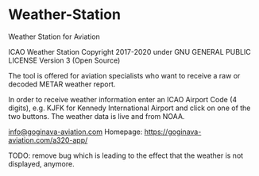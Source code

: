 # Weather-Station

Weather Station for Aviation

ICAO Weather Station
Copyright 2017-2020 under GNU GENERAL PUBLIC LICENSE Version 3 (Open Source)

The tool is offered for aviation specialists who want to receive a raw or decoded METAR weather report.

In order to receive weather information enter an ICAO Airport Code (4 digits), e.g. KJFK for Kennedy International Airport and click
on one of the two buttons. The weather data is live and from NOAA.

info@goginava-aviation.com
Homepage: https://goginava-aviation.com/a320-app/

TODO: remove bug which is leading to the effect that the weather is not displayed, anymore. 
